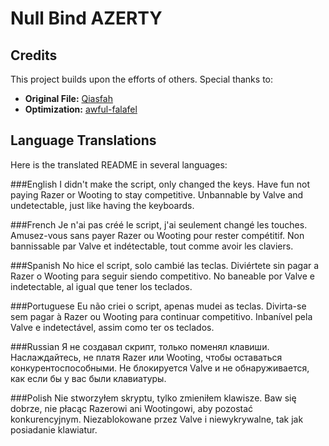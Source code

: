 # Null Bind AZERTY 

## Credits

This project builds upon the efforts of others. Special thanks to:

- **Original File:** [Qiasfah](https://github.com/Qiasfah)
- **Optimization:** [awful-falafel](https://github.com/awful-falafel/)


## Language Translations

Here is the translated README in several languages:

###English
I didn't make the script, only changed the keys. Have fun not paying Razer or Wooting to stay competitive. Unbannable by Valve and undetectable, just like having the keyboards.

###French
Je n'ai pas créé le script, j'ai seulement changé les touches. Amusez-vous sans payer Razer ou Wooting pour rester compétitif. Non bannissable par Valve et indétectable, tout comme avoir les claviers.

###Spanish
No hice el script, solo cambié las teclas. Diviértete sin pagar a Razer o Wooting para seguir siendo competitivo. No baneable por Valve e indetectable, al igual que tener los teclados.

###Portuguese
Eu não criei o script, apenas mudei as teclas. Divirta-se sem pagar à Razer ou Wooting para continuar competitivo. Inbanível pela Valve e indetectável, assim como ter os teclados.

###Russian
Я не создавал скрипт, только поменял клавиши. Наслаждайтесь, не платя Razer или Wooting, чтобы оставаться конкурентоспособными. Не блокируется Valve и не обнаруживается, как если бы у вас были клавиатуры.

###Polish
Nie stworzyłem skryptu, tylko zmieniłem klawisze. Baw się dobrze, nie płacąc Razerowi ani Wootingowi, aby pozostać konkurencyjnym. Niezablokowane przez Valve i niewykrywalne, tak jak posiadanie klawiatur.

